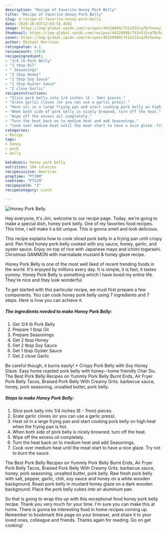 ```yaml
---
description: "Recipe of Favorite Honey Pork Belly"
title: "Recipe of Favorite Honey Pork Belly"
slug: 4-recipe-of-favorite-honey-pork-belly
date: 2020-10-03T12:03:55.458Z
image: https://img-global.cpcdn.com/recipes/49320999/751x532cq70/honey-pork-belly-recipe-main-photo.jpg
thumbnail: https://img-global.cpcdn.com/recipes/49320999/751x532cq70/honey-pork-belly-recipe-main-photo.jpg
cover: https://img-global.cpcdn.com/recipes/49320999/751x532cq70/honey-pork-belly-recipe-main-photo.jpg
author: Michael Morrison
ratingvalue: 4.1
reviewcount: 17628
recipeingredient:
- "3/4 lb Pork Belly"
- "1 tbsp Oil"
- " Seasonings"
- "2 tbsp Honey"
- "2 tbsp Soy Sauce"
- "1 tbsp Oyster Sauce"
- "2 clove Garlic"
recipeinstructions:
- "Slice pork belly into 1/4 inches (6 - 7mm) pieces."
- "Grate garlic cloves (or you can use a garlic press)."
- "Heat oil in a large frying pan and start cooking pork belly on high heat when the frying pan is hot."
- "When both side of pork belly is nicely browned, turn off the heat."
- "Wipe off the excess oil completely."
- "Turn the heat back on to medium heat and add Seasonings."
- "Cook over medium heat until the meat start to have a nice glaze. Try not to burn the sauce."
categories:
- Recipe
tags:
- honey
- pork
- belly

katakunci: honey pork belly 
nutrition: 104 calories
recipecuisine: American
preptime: "PT39M"
cooktime: "PT41M"
recipeyield: "3"
recipecategory: Lunch

---
```



![Honey Pork Belly](https://img-global.cpcdn.com/recipes/49320999/751x532cq70/honey-pork-belly-recipe-main-photo.jpg)

Hey everyone, it's Jim, welcome to our recipe page. Today, we're going to make a special dish, honey pork belly. One of my favorites food recipes. This time, I will make it a bit unique. This is gonna smell and look delicious.

This recipe explains how to cook sliced pork belly in a frying pan until crispy and. Pan fried honey pork belly cooked with soy sauce, honey, garlic, and oyster sauce. Enjoy on top of rice with Japanese mayo and ichimi togarashi. Christmas GAMMON with marmalade mustard &amp; honey glaze recipe.

Honey Pork Belly is one of the most well liked of recent trending foods in the world. It's enjoyed by millions every day. It is simple, it is fast, it tastes yummy. Honey Pork Belly is something which I have loved my entire life. They're nice and they look wonderful.


To get started with this particular recipe, we must first prepare a few components. You can cook honey pork belly using 7 ingredients and 7 steps. Here is how you can achieve it.

<!--inarticleads1-->

##### The ingredients needed to make Honey Pork Belly:

1. Get 3/4 lb Pork Belly
1. Prepare 1 tbsp Oil
1. Prepare  Seasonings
1. Get 2 tbsp Honey
1. Get 2 tbsp Soy Sauce
1. Get 1 tbsp Oyster Sauce
1. Get 2 clove Garlic


Be careful though, it burns easily! * Crispy Pork Belly with Soy Honey Glaze. Easy home roasted pork belly with honey--home friendly Char Siu. The Best Pork Belly Recipes on Yummly Pork Belly Burnt Ends, Air Fryer Pork Belly Tacos, Braised Pork Belly With Creamy Grits. barbecue sauce, honey, pork seasoning, unsalted butter, pork belly. 

<!--inarticleads2-->

##### Steps to make Honey Pork Belly:

1. Slice pork belly into 1/4 inches (6 - 7mm) pieces.
1. Grate garlic cloves (or you can use a garlic press).
1. Heat oil in a large frying pan and start cooking pork belly on high heat when the frying pan is hot.
1. When both side of pork belly is nicely browned, turn off the heat.
1. Wipe off the excess oil completely.
1. Turn the heat back on to medium heat and add Seasonings.
1. Cook over medium heat until the meat start to have a nice glaze. Try not to burn the sauce.


The Best Pork Belly Recipes on Yummly Pork Belly Burnt Ends, Air Fryer Pork Belly Tacos, Braised Pork Belly With Creamy Grits. barbecue sauce, honey, pork seasoning, unsalted butter, pork belly. Raw fresh pork belly with salt, pepper, garlic, chili, soy sauce and honey on a white wooden background. Roast pork belly in mustard honey glaze on a dark wooden background. Place the pork belly cubes into an aluminum pan. 

So that is going to wrap this up with this exceptional food honey pork belly recipe. Thank you very much for your time. I'm sure you can make this at home. There is gonna be interesting food in home recipes coming up. Remember to bookmark this page on your browser, and share it to your loved ones, colleague and friends. Thanks again for reading. Go on get cooking!
